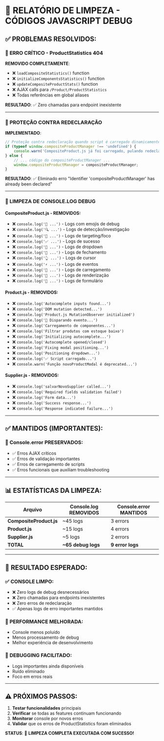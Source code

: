 # 🧹 RELATÓRIO DE LIMPEZA - CÓDIGOS JAVASCRIPT DEBUG

## ✅ PROBLEMAS RESOLVIDOS:

### 🔴 **ERRO CRÍTICO - ProductStatistics 404**
**REMOVIDO COMPLETAMENTE**:
- ❌ `loadCompositeStatistics()` function
- ❌ `initializeComponentsStatistics()` function  
- ❌ `updateCompositeProductStats()` function
- ❌ AJAX calls para `/Product/ProductStatistics`
- ❌ Todas referências em global aliases

**RESULTADO**: ✅ Zero chamadas para endpoint inexistente

---

### 🔧 **PROTEÇÃO CONTRA REDECLARAÇÃO**
**IMPLEMENTADO**:
```javascript
// Proteção contra redeclaração quando script é carregado dinamicamente
if (typeof window.compositeProductManager !== 'undefined') {
    console.warn('CompositeProduct.js já foi carregado, pulando redeclaração');
} else {
    // ... código do compositeProductManager ...
    window.compositeProductManager = compositeProductManager;
}
```

**RESULTADO**: ✅ Eliminado erro "Identifier 'compositeProductManager' has already been declared"

---

### 🧹 **LIMPEZA DE CONSOLE.LOG DEBUG**

#### **CompositeProduct.js** - REMOVIDOS:
- ❌ `console.log('🔧 ...')` - Logs com emojis de debug
- ❌ `console.log('🔍 ...')` - Logs de detecção/investigação  
- ❌ `console.log('🎯 ...')` - Logs de targeting/foco
- ❌ `console.log('✅ ...')` - Logs de sucesso
- ❌ `console.log('📂 ...')` - Logs de dropdown
- ❌ `console.log('📁 ...')` - Logs de fechamento
- ❌ `console.log('👆 ...')` - Logs de cursor
- ❌ `console.log('⚡ ...')` - Logs de eventos
- ❌ `console.log('🔄 ...')` - Logs de carregamento
- ❌ `console.log('🎨 ...')` - Logs de renderização
- ❌ `console.log('📝 ...')` - Logs de formulário

#### **Product.js** - REMOVIDOS:
- ❌ `console.log('Autocomplete inputs found...')`
- ❌ `console.log('DOM mutation detected...')`
- ❌ `console.log('Product.js MutationObserver initialized')`
- ❌ `console.log('🔧 Disparando evento...')`
- ❌ `console.log('Carregamento de componentes...')`
- ❌ `console.log('Filtrar produtos com estoque baixo')`
- ❌ `console.log('Initializing autocomplete...')`
- ❌ `console.log('Autocomplete opened/closed')`
- ❌ `console.log('Fixing modal positioning...')`
- ❌ `console.log('Positioning dropdown...')`
- ❌ `console.log('✅ Script carregado...')`
- ❌ `console.warn('Função novoProductModal é deprecated...')`

#### **Supplier.js** - REMOVIDOS:
- ❌ `console.log('salvarNovoSupplier called...')`
- ❌ `console.log('Required fields validation failed')`
- ❌ `console.log('Form data...')`
- ❌ `console.log('Success response...')`
- ❌ `console.log('Response indicated failure...')`

---

## ✅ **MANTIDOS (IMPORTANTES)**:

### 🚨 **Console.error PRESERVADOS**:
- ✅ Erros AJAX críticos
- ✅ Erros de validação importantes
- ✅ Erros de carregamento de scripts
- ✅ Erros funcionais que auxiliam troubleshooting

---

## 📊 **ESTATÍSTICAS DA LIMPEZA**:

| Arquivo | Console.log REMOVIDOS | Console.error MANTIDOS |
|---------|----------------------|------------------------|
| **CompositeProduct.js** | ~45 logs | 3 errors |
| **Product.js** | ~15 logs | 4 errors |
| **Supplier.js** | ~5 logs | 2 errors |
| **TOTAL** | **~65 debug logs** | **9 error logs** |

---

## 🎯 **RESULTADO ESPERADO**:

### ✅ **CONSOLE LIMPO**:
- ❌ Zero logs de debug desnecessários
- ❌ Zero chamadas para endpoints inexistentes
- ❌ Zero erros de redeclaração
- ✅ Apenas logs de erro importantes mantidos

### 🚀 **PERFORMANCE MELHORADA**:
- Console menos poluído
- Menos processamento de debug
- Melhor experiência de desenvolvimento

### 🐛 **DEBUGGING FACILITADO**:
- Logs importantes ainda disponíveis
- Ruído eliminado
- Foco em erros reais

---

## ⚠️ **PRÓXIMOS PASSOS**:
1. **Testar funcionalidades** principais
2. **Verificar** se todas as features continuam funcionando
3. **Monitorar** console por novos erros
4. **Validar** que os erros de ProductStatistics foram eliminados

**STATUS**: 🎊 **LIMPEZA COMPLETA EXECUTADA COM SUCESSO!**